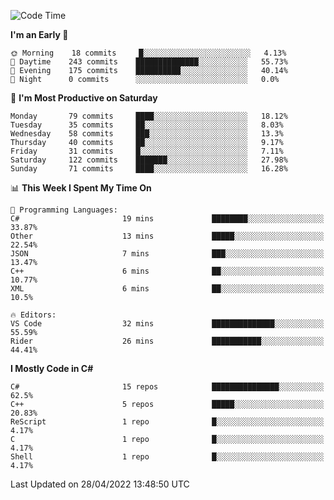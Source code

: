 <!--START_SECTION:waka-->
![Code Time](http://img.shields.io/badge/Code%20Time-773%20hrs%2036%20mins-blue)

**I'm an Early 🐤** 

```text
🌞 Morning    18 commits     █░░░░░░░░░░░░░░░░░░░░░░░░   4.13% 
🌆 Daytime    243 commits    ██████████████░░░░░░░░░░░   55.73% 
🌃 Evening    175 commits    ██████████░░░░░░░░░░░░░░░   40.14% 
🌙 Night      0 commits      ░░░░░░░░░░░░░░░░░░░░░░░░░   0.0%

```
📅 **I'm Most Productive on Saturday** 

```text
Monday       79 commits     ████░░░░░░░░░░░░░░░░░░░░░   18.12% 
Tuesday      35 commits     ██░░░░░░░░░░░░░░░░░░░░░░░   8.03% 
Wednesday    58 commits     ███░░░░░░░░░░░░░░░░░░░░░░   13.3% 
Thursday     40 commits     ██░░░░░░░░░░░░░░░░░░░░░░░   9.17% 
Friday       31 commits     █░░░░░░░░░░░░░░░░░░░░░░░░   7.11% 
Saturday     122 commits    ███████░░░░░░░░░░░░░░░░░░   27.98% 
Sunday       71 commits     ████░░░░░░░░░░░░░░░░░░░░░   16.28%

```


📊 **This Week I Spent My Time On** 

```text
💬 Programming Languages: 
C#                       19 mins             ████████░░░░░░░░░░░░░░░░░   33.87% 
Other                    13 mins             █████░░░░░░░░░░░░░░░░░░░░   22.54% 
JSON                     7 mins              ███░░░░░░░░░░░░░░░░░░░░░░   13.47% 
C++                      6 mins              ██░░░░░░░░░░░░░░░░░░░░░░░   10.77% 
XML                      6 mins              ██░░░░░░░░░░░░░░░░░░░░░░░   10.5%

🔥 Editors: 
VS Code                  32 mins             ██████████████░░░░░░░░░░░   55.59% 
Rider                    26 mins             ███████████░░░░░░░░░░░░░░   44.41%

```

**I Mostly Code in C#** 

```text
C#                       15 repos            ███████████████░░░░░░░░░░   62.5% 
C++                      5 repos             █████░░░░░░░░░░░░░░░░░░░░   20.83% 
ReScript                 1 repo              █░░░░░░░░░░░░░░░░░░░░░░░░   4.17% 
C                        1 repo              █░░░░░░░░░░░░░░░░░░░░░░░░   4.17% 
Shell                    1 repo              █░░░░░░░░░░░░░░░░░░░░░░░░   4.17%

```



 Last Updated on 28/04/2022 13:48:50 UTC
<!--END_SECTION:waka-->
